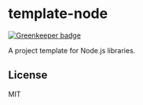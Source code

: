 # template-node

[![Greenkeeper badge](https://badges.greenkeeper.io/ktsn/template-node.svg)](https://greenkeeper.io/)

A project template for Node.js libraries.

## License

MIT

